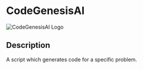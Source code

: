 # CodeGenesisAI

![CodeGenesisAI Logo](D:\Games\pythonProjects\CodeGenesisAI\Images\logo.jpg)

## Description

A script which generates code for a specific problem.


